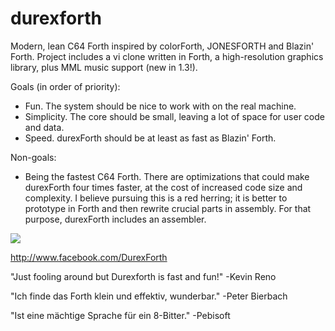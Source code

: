 # durexforth

Modern, lean C64 Forth inspired by colorForth, JONESFORTH and Blazin' Forth. Project includes a vi clone written in Forth, a high-resolution graphics library, plus MML music support (new in 1.3!).

Goals (in order of priority):

* Fun. The system should be nice to work with on the real machine.
* Simplicity. The core should be small, leaving a lot of space for user code and data.
* Speed. durexForth should be at least as fast as Blazin' Forth.

Non-goals:

* Being the fastest C64 Forth. There are optimizations that could make durexForth four times faster, at the cost of increased code size and complexity. I believe pursuing this is a red herring; it is better to prototype in Forth and then rewrite crucial parts in assembly. For that purpose, durexForth includes an assembler.


<img src=http://noname.c64.org/csdb/gfx/releases/75000/75456.png>

http://www.facebook.com/DurexForth

"Just fooling around but Durexforth is fast and fun!" -Kevin Reno

"Ich finde das Forth klein und effektiv, wunderbar." -Peter Bierbach

"Ist eine mächtige Sprache für ein 8-Bitter." -Pebisoft
